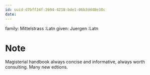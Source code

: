 ```yaml
---
id: uuid-d7bff24f-2694-4218-bde1-06b3dd48e38c
date: 
---
```


family: Mittelstrass :Latn
given: Juergen :Latn
# Note
Magisterial handbook always concise and informative, always worth consulting. Many new edtions.